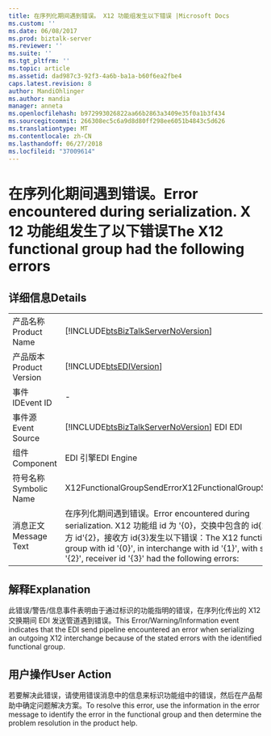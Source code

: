 ```yaml
---
title: 在序列化期间遇到错误。 X12 功能组发生以下错误 |Microsoft Docs
ms.custom: ''
ms.date: 06/08/2017
ms.prod: biztalk-server
ms.reviewer: ''
ms.suite: ''
ms.tgt_pltfrm: ''
ms.topic: article
ms.assetid: dad987c3-92f3-4a6b-ba1a-b60f6ea2fbe4
caps.latest.revision: 8
author: MandiOhlinger
ms.author: mandia
manager: anneta
ms.openlocfilehash: b972993026822aa66b2863a3409e35f0a1b3f434
ms.sourcegitcommit: 266308ec5c6a9d8d80ff298ee6051b4843c5d626
ms.translationtype: MT
ms.contentlocale: zh-CN
ms.lasthandoff: 06/27/2018
ms.locfileid: "37009614"
---
```

# <a name="error-encountered-during-serialization-the-x12-functional-group-had-the-following-errors"></a><span data-ttu-id="18563-103">在序列化期间遇到错误。</span><span class="sxs-lookup"><span data-stu-id="18563-103">Error encountered during serialization.</span></span> <span data-ttu-id="18563-104">X 12 功能组发生了以下错误</span><span class="sxs-lookup"><span data-stu-id="18563-104">The X12 functional group had the following errors</span></span>
## <a name="details"></a><span data-ttu-id="18563-105">详细信息</span><span class="sxs-lookup"><span data-stu-id="18563-105">Details</span></span>  
  
|                 |                                                                                                                                                                                 |
|-----------------|---------------------------------------------------------------------------------------------------------------------------------------------------------------------------------|
|  <span data-ttu-id="18563-106">产品名称</span><span class="sxs-lookup"><span data-stu-id="18563-106">Product Name</span></span>   |                                               [!INCLUDE[btsBizTalkServerNoVersion](../includes/btsbiztalkservernoversion-md.md)]                                                |
| <span data-ttu-id="18563-107">产品版本</span><span class="sxs-lookup"><span data-stu-id="18563-107">Product Version</span></span> |                                                           [!INCLUDE[btsEDIVersion](../includes/btsediversion-md.md)]                                                            |
|    <span data-ttu-id="18563-108">事件 ID</span><span class="sxs-lookup"><span data-stu-id="18563-108">Event ID</span></span>     |                                                                                        -                                                                                        |
|  <span data-ttu-id="18563-109">事件源</span><span class="sxs-lookup"><span data-stu-id="18563-109">Event Source</span></span>   |                                             [!INCLUDE[btsBizTalkServerNoVersion](../includes/btsbiztalkservernoversion-md.md)]<span data-ttu-id="18563-110"> EDI</span><span class="sxs-lookup"><span data-stu-id="18563-110"> EDI</span></span>                                              |
|    <span data-ttu-id="18563-111">组件</span><span class="sxs-lookup"><span data-stu-id="18563-111">Component</span></span>    |                                                                                   <span data-ttu-id="18563-112">EDI 引擎</span><span class="sxs-lookup"><span data-stu-id="18563-112">EDI Engine</span></span>                                                                                    |
|  <span data-ttu-id="18563-113">符号名称</span><span class="sxs-lookup"><span data-stu-id="18563-113">Symbolic Name</span></span>  |                                                                           <span data-ttu-id="18563-114">X12FunctionalGroupSendError</span><span class="sxs-lookup"><span data-stu-id="18563-114">X12FunctionalGroupSendError</span></span>                                                                           |
|  <span data-ttu-id="18563-115">消息正文</span><span class="sxs-lookup"><span data-stu-id="18563-115">Message Text</span></span>   | <span data-ttu-id="18563-116">在序列化期间遇到错误。</span><span class="sxs-lookup"><span data-stu-id="18563-116">Error encountered during serialization.</span></span> <span data-ttu-id="18563-117">X12 功能组 id 为 '{0}，交换中包含的 id{1}，发送方 id'{2}，接收方 id{3}发生以下错误：</span><span class="sxs-lookup"><span data-stu-id="18563-117">The X12 functional group with id '{0}', in interchange with id '{1}', with sender id '{2}', receiver id '{3}' had the following errors:</span></span> |
  
## <a name="explanation"></a><span data-ttu-id="18563-118">解释</span><span class="sxs-lookup"><span data-stu-id="18563-118">Explanation</span></span>  
 <span data-ttu-id="18563-119">此错误/警告/信息事件表明由于通过标识的功能指明的错误，在序列化传出的 X12 交换期间 EDI 发送管道遇到错误。</span><span class="sxs-lookup"><span data-stu-id="18563-119">This Error/Warning/Information event indicates that the EDI send pipeline encountered an error when serializing an outgoing X12 interchange because of the stated errors with the identified functional group.</span></span>  
  
## <a name="user-action"></a><span data-ttu-id="18563-120">用户操作</span><span class="sxs-lookup"><span data-stu-id="18563-120">User Action</span></span>  
 <span data-ttu-id="18563-121">若要解决此错误，请使用错误消息中的信息来标识功能组中的错误，然后在产品帮助中确定问题解决方案。</span><span class="sxs-lookup"><span data-stu-id="18563-121">To resolve this error, use the information in the error message to identify the error in the functional group and then determine the problem resolution in the product help.</span></span>